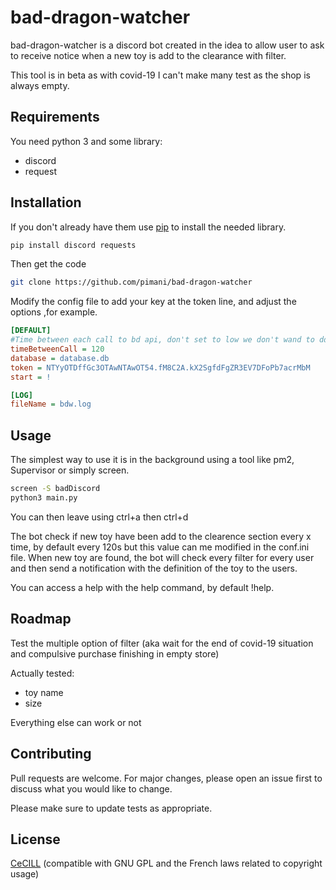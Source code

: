 # bad-dragon-watcher

bad-dragon-watcher  is a discord bot created in the idea to allow user to ask to receive
notice when a new toy is add to the clearance with filter.

This tool is in beta as with covid-19 I can't make many test as the shop is always empty.

## Requirements

You need python 3 and some library:

* discord
* request

## Installation

If you don't already have them use [pip](https://pip.pypa.io/en/stable/) to install the
needed library.

```bash
pip install discord requests
```

Then get the code

```bash
git clone https://github.com/pimani/bad-dragon-watcher
```

Modify the config file to add your key at the token line, and adjust the options
,for example.

```ini
[DEFAULT]
#Time between each call to bd api, don't set to low we don't wand to ddos the api
timeBetweenCall = 120
database = database.db
token = NTYyOTDffGc3OTAwNTAwOT54.fM8C2A.kX2SgfdFgZR3EV7DFoPb7acrMbM
start = !

[LOG]
fileName = bdw.log
```


## Usage

The simplest way to use it is in the background using a tool like pm2, Supervisor or simply
screen.
```bash
screen -S badDiscord
python3 main.py
```
You can then leave using ctrl+a then ctrl+d

The bot check if new toy have been add to the clearence section every x time, by default every 120s
but this value can me modified in the conf.ini file.
When new toy are found, the bot will check every filter for every user and then send a notification
with the definition of the toy to the users.

You can access a help with the help command, by default !help.

## Roadmap

Test the multiple option of filter (aka wait for the end of covid-19 situation
and compulsive purchase finishing in empty store)

Actually tested:

* toy name
* size

Everything else can work or not

## Contributing
Pull requests are welcome. For major changes, please open an issue first to discuss what you would like to change.

Please make sure to update tests as appropriate.

## License
[CeCILL](http://cecill.info/licences/Licence_CeCILL_V2.1-en.html) 
(compatible with GNU GPL and the French laws related to copyright usage)